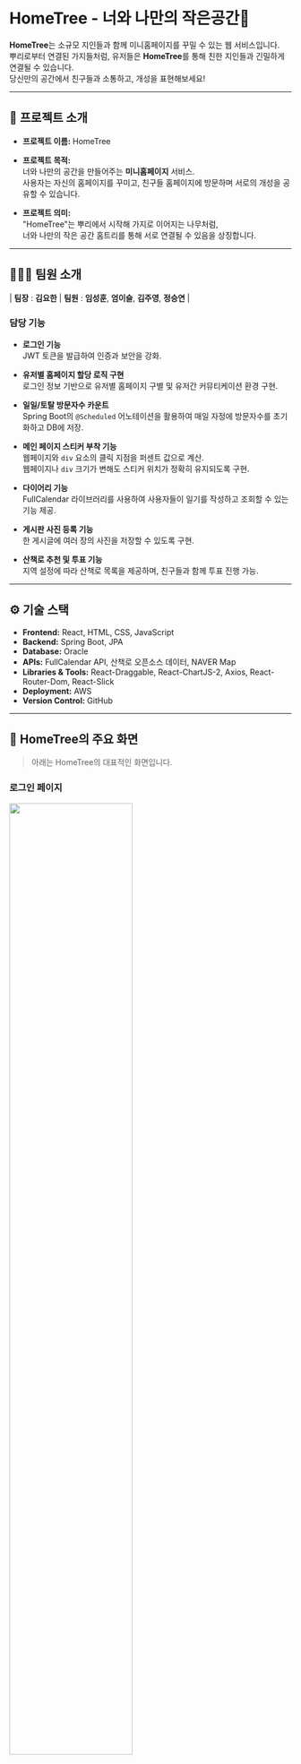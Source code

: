 # HomeTree - 너와 나만의 작은공간🌳

**HomeTree**는 소규모 지인들과 함께 미니홈페이지를 꾸밀 수 있는 웹 서비스입니다.  
뿌리로부터 연결된 가지들처럼, 유저들은 **HomeTree**를 통해 친한 지인들과 긴밀하게 연결될 수 있습니다.  
당신만의 공간에서 친구들과 소통하고, 개성을 표현해보세요!

---

## 🔗 프로젝트 소개

- **프로젝트 이름:** HomeTree
- **프로젝트 목적:**  
  너와 나만의 공간을 만들어주는 **미니홈페이지** 서비스.  
  사용자는 자신의 홈페이지를 꾸미고, 친구들 홈페이지에 방문하며 서로의 개성을 공유할 수 있습니다.
  
- **프로젝트 의미:**  
  "HomeTree"는 뿌리에서 시작해 가지로 이어지는 나무처럼,  
  너와 나만의 작은 공간 홈트리를 통해 서로 연결될 수 있음을 상징합니다.

---

## 🧑‍🤝‍🧑 팀원 소개

| **팀장** : **김요한** | **팀원** : **임성훈**, **엄이슬**, **김주영**, **정승연** |

### **담당 기능**

- **로그인 기능**  
  JWT 토큰을 발급하여 인증과 보안을 강화.
  
- **유저별 홈페이지 할당 로직 구현**  
  로그인 정보 기반으로 유저별 홈페이지 구별 및 유저간 커뮤티케이션 환경 구현.

- **일일/토탈 방문자수 카운트**  
  Spring Boot의 `@Scheduled` 어노테이션을 활용하여 매일 자정에 방문자수를 초기화하고 DB에 저장.

- **메인 페이지 스티커 부착 기능**  
  웹페이지와 `div` 요소의 클릭 지점을 퍼센트 값으로 계산.  
  웹페이지나 `div` 크기가 변해도 스티커 위치가 정확히 유지되도록 구현.

- **다이어리 기능**  
  FullCalendar 라이브러리를 사용하여 사용자들이 일기를 작성하고 조회할 수 있는 기능 제공.

- **게시판 사진 등록 기능**  
  한 게시글에 여러 장의 사진을 저장할 수 있도록 구현.

- **산책로 추천 및 투표 기능**  
  지역 설정에 따라 산책로 목록을 제공하며, 친구들과 함께 투표 진행 가능.

---

## ⚙️ 기술 스택

- **Frontend:** React, HTML, CSS, JavaScript  
- **Backend:** Spring Boot, JPA  
- **Database:** Oracle  
- **APIs:** FullCalendar API, 산책로 오픈소스 데이터, NAVER Map  
- **Libraries & Tools:** React-Draggable, React-ChartJS-2, Axios, React-Router-Dom, React-Slick  
- **Deployment:** AWS
- **Version Control:** GitHub  

---

## 📸 **HomeTree의 주요 화면**  

> 아래는 HomeTree의 대표적인 화면입니다.  

### 로그인 페이지  
<img src="https://github.com/user-attachments/assets/366b38f1-e693-41e5-bc04-8484bf69b934" width="66%" />

- **설명:** JWT 토큰을 발행하여 로그인기능 구현

- **트러블슈팅:**
  - 로컬스토리지에 아이디와 토큰을 저장하고 해당값을 참조하는 형태로 구현했으나 XSS공격에 취약하다는 점을 인지
  - 기존 로컬 스토리지에 토큰을 저장하던 방법에서 HttpOnly Cookie로 JWT 저장후 API 요청시 withCredentials:true 설정 및 서버단에서 쿠키를 확인하는 방법으로 XSS공격을 대비. 보안을 강화함.

---

### 메인 페이지  
<img src="https://github.com/user-attachments/assets/4142cc15-2694-490f-a62b-b8453ec8efee" width="66%" />

- **설명:**
  - 왼쪽 패널: 각 탭으로 이동할 수 있는 링크 포함
  - 가운데: 선택한 탭의 내용 표시
  - 오른쪽 패널: 친구 추가, 운세 뽑기 등의 기능 제공

- **트러블슈팅:**
  - 나비 스티커 위치가 브라우저 크기에 따라 왜곡되는 문제 발생
  - 클릭 지점을 퍼센트 값으로 변환하여 상대 위치를 저장하도록 수정하여 해결
---

### 게시판  
<img src="https://github.com/user-attachments/assets/8eb01a91-cea6-400b-9594-275379e230bb" width="66%" />

- **설명:** 사진을 포함한 글 작성 가능
- **트러블슈팅:**
  - 사진 등록 후 바로 확인되지 않는 문제 발생
  - 정적 폴더에 사진이 저장이 되었던게 문제였고 정적폴더 외에 대신 별도 저장 폴더로 저장경로를 맵핑하여 실시간 반영

---

### 다이어리  
<img src="https://github.com/user-attachments/assets/323c3a18-75c5-4c0b-93fa-a775c237a637" width="66%" />

- **설명:** FullCalendar 라이브러리 기반 일기 작성 기능
- **추후 업데이트:** 산책로 투표를 통해 일정이 다이어리에 자동 업데이트될 예정
---

### 산책로 검색  
<img src="https://github.com/user-attachments/assets/e756c35f-0b59-457a-a176-1202f114c038" width="66%" />

- **설명:**
  - 오픈소스 데이터 활용
  - 지역 선택 시 해당 지역의 산책로 목록 제공 및 상세 정보 확인 가능

---

### 산책로 투표 및 결과 페이지  
<img src="https://github.com/user-attachments/assets/537758b8-667e-4b49-813d-0eb4e2aca31a" width="66%" />

- **설명:**
  - 투표 생성자는 산책을 함께 가고 싶은 친구들과 투표할 산책로를 선택하여 투표 진행 가능
  - 투표 권한이 있는 유저들이 모두 투표를 완료하면, 해당 페이지는 투표 결과를 보여주는 페이지로 변경됨
  - 결과는 **막대 그래프(React-ChartJS-2 활용)**를 이용하여 시각화됨
 
  - **트러블슈팅:**
    - 투표 데이터 저장 및 조회 시 발생하는 LazyInitializationException 문제 해결
    - @Transactional 적용 및 즉시 로딩(FetchType.EAGER) 설정을 통해 데이터 일관성 유지

   - **추후 업데이트:** 투표 결과를 투표자들의 다이어리에 자동 업데이트하고, 쪽지를 발송하는 기능 추가 예정

---

### 맛집 검색  
<img src="https://github.com/user-attachments/assets/cb1dc3b4-4a71-494b-9e6b-2eeb619e1646" width="66%" />

- **설명:**
 - 네이버 지도 API 활용
  - 지역명만 입력해도 해당 지역의 맛집 리스트 표시
  - 선택한 식당들을 즐겨찾기 등록해둘수 있는 기능 구
---

### 방명록  
<img src="https://github.com/user-attachments/assets/8bef0f7d-d614-4f65-9691-45966db9452e" width="66%" />

- **설명:**
  - 친구가 방문하여 방명록을 남길 수 있는 기능
  - 남긴 친구의 이름을 클릭하면 해당 친구의 홈페이지로 이동하거나 쪽지 발송 가능
---

## 🔧 트러블슈팅

### 1. 게시판 사진 저장 후 실시간 표시 문제
- **문제:**  
  사용자가 게시판에 사진을 등록하면 해당 사진을 바로 확인할 수 없었고, 서버를 재시작해야 저장된 사진이 표시되는 문제가 발생.
  원인을 조사한 결과, 사진이 정적 폴더(static)에 저장되어 클라이언트가 실시간으로 파일을 렌더링할 수 없다는 것이 확인됨.

- **해결:**  
  정적 폴더(static) 대신 서버의 루트에 별도의 저장폴더를 생성하여 사진을 해당 폴더에 저장하도록 맵핑 경로를 새로 설정.
  이를 통해 사용자는 게시판에 사진을 등록한 후 서버 재시작 없이도 실시간으로 저장된 사진을 확인 가능.

---

### 2. 메인화면 나비 스티커 위치 조정 문제
- **문제:**  
  메인 페이지에서 스티커를 배치한 후 브라우저 크기를 조정하면 스티커 위치가 왜곡되는 현상 발생.  

- **해결:**  
  클릭 지점을 퍼센트 값으로 변환하여 상대 위치를 저장하도록 수정.  
  저장된 퍼센트 값을 기준으로 브라우저 크기와 상관없이 정확한 위치에 스티커를 렌더링하도록 구현.  

---

### 3. 산책로 투표 기능의 동시성 문제
- **문제:**  
  VoteService 클래스에서 투표 데이터를 저장하거나 조회하는 과정에서 예상치 못한 오류가 발생:
  - LazyInitializationException: Vote 엔티티의 participantIds 또는 voteEsntlId 필드와 같은 컬렉션 데이터에 접근할 때, 영속성 컨텍스트가 닫혀 데이터를 로드하지 못함.
  - @ElementCollection으로 관리되는 투표 수 컬렉션이 비동기 요청 처리 중 불일치 상태가 발생.

  이는 JPA의 영속성 컨텍스트 관리와 트랜잭션 범위가 제대로 설정되지 않아 데이터 일관성이 보장되지 않았기 때문.

- **해결:**  
  - 투표 관련 메서드에 @Transactional을 적용해 메서드 실행 동안 영속성 컨텍스트를 유지하고 데이터의 일관성을 보장.
  - 지연 로딩 문제를 해결하기 위해 데이터를 명시적으로 초기화하거나, 필요한 데이터만 즉시 로딩(FetchType.EAGER)으로 설정.

---

## ✨ 프로젝트 소감  

HomeTree 프로젝트를 통해 다양한 아이디어를 하나의 프로젝트에 담을 수 있었던 점이 가장 만족스러웠습니다. 초기 주제 선정 단계에서 논의되었던 여러 기능들을 버리지 않고 통합하면서, 자연스럽게 다양한 기술과 기능을 접해볼 수 있었고, 이를 통해 많은 성장을 할 수 있었습니다.

- **기술적 성장**  
  JWT 인증을 도입하며 보안에 대한 이해를 넓혔고, FullCalendar와 Chart.js 등의 라이브러리를 활용하면서 다양한 기능을 효과적으로 통합하는 방법을 배웠습니다.  
  또한, RESTful API와 React Router를 활용하여 원활한 데이터 흐름을 구축하는 것이 얼마나 중요한지 깨달았습니다.  

- **협업과 문제 해결**  
  협업 과정에서 코드 리뷰와 커뮤니케이션의 중요성을 실감했습니다. 초기에 업무 분담이 명확하지 않아 같은 페이지를 두 명의 팀원이 각각 구현하는 일이 발생했지만, 코드 리뷰를 통해 조기에 문제를 발견하여 불필요한 중복 작업을 방지할 수 있었습니다. 이를 계기로 협업 시 사전 기획과 역할 분담이 필수적이라는 점을 깨달았습니다.


- **향후 개선 방향**  
  투표 결과를 자동으로 다이어리에 반영하고, 사용자 간 소통 기능을 확장하는 등의 업데이트를 계획하고 있습니다.
  메인 페이지의 나비 스티커 부착을 본인이 하하는게 아닌 친구가 달아줄 수 있게 업데이트 할 예정입니다.
    


---
